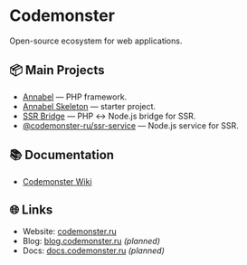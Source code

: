 # Codemonster

Open-source ecosystem for web applications.

## 📦 Main Projects

- [Annabel](https://github.com/codemonster-ru/annabel) — PHP framework.
- [Annabel Skeleton](https://github.com/codemonster-ru/annabel-skeleton) — starter project.
- [SSR Bridge](https://github.com/codemonster-ru/ssr-bridge) — PHP ↔ Node.js bridge for SSR.
- [@codemonster-ru/ssr-service](https://www.npmjs.com/package/@codemonster-ru/ssr-service) — Node.js service for SSR.

## 📚 Documentation

- [Codemonster Wiki](https://github.com/codemonster-ru/wiki)

## 🌐 Links

- Website: [codemonster.ru](https://codemonster.ru)
- Blog: [blog.codemonster.ru](https://blog.codemonster.ru) *(planned)*
- Docs: [docs.codemonster.ru](https://docs.codemonster.ru) *(planned)*
